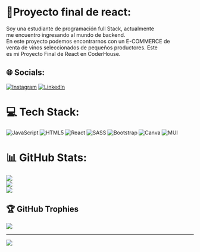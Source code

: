 # 💫Proyecto final de react:
Soy una estudiante de programación full Stack, actualmente <br>me encuentro ingresando al mundo de backend.<br>En este proyecto podemos encontrarnos con un E-COMMERCE de <br>venta de vinos seleccionados de pequeños productores. Este<br>es mi Proyecto Final de React en CoderHouse.


## 🌐 Socials:
[![Instagram](https://img.shields.io/badge/Instagram-%23E4405F.svg?logo=Instagram&logoColor=white)](https://instagram.com/https://www.instagram.com/lorenamorenop/) [![LinkedIn](https://img.shields.io/badge/LinkedIn-%230077B5.svg?logo=linkedin&logoColor=white)](https://linkedin.com/in/https://www.linkedin.com/in/lorena-moreno-pertusi-b19245238/) 

# 💻 Tech Stack:
![JavaScript](https://img.shields.io/badge/javascript-%23323330.svg?style=for-the-badge&logo=javascript&logoColor=%23F7DF1E) ![HTML5](https://img.shields.io/badge/html5-%23E34F26.svg?style=for-the-badge&logo=html5&logoColor=white) ![React](https://img.shields.io/badge/react-%2320232a.svg?style=for-the-badge&logo=react&logoColor=%2361DAFB) ![SASS](https://img.shields.io/badge/SASS-hotpink.svg?style=for-the-badge&logo=SASS&logoColor=white) ![Bootstrap](https://img.shields.io/badge/bootstrap-%238511FA.svg?style=for-the-badge&logo=bootstrap&logoColor=white) ![Canva](https://img.shields.io/badge/Canva-%2300C4CC.svg?style=for-the-badge&logo=Canva&logoColor=white) ![MUI](https://img.shields.io/badge/MUI-%230081CB.svg?style=for-the-badge&logo=mui&logoColor=white)
# 📊 GitHub Stats:
![](https://github-readme-stats.vercel.app/api?username=lorenamorenop&theme=radical&hide_border=true&include_all_commits=false&count_private=false)<br/>
![](https://github-readme-streak-stats.herokuapp.com/?user=lorenamorenop&theme=radical&hide_border=true)<br/>
![](https://github-readme-stats.vercel.app/api/top-langs/?username=lorenamorenop&theme=radical&hide_border=true&include_all_commits=false&count_private=false&layout=compact)

## 🏆 GitHub Trophies
![](https://github-profile-trophy.vercel.app/?username=lorenamorenop&theme=radical&no-frame=false&no-bg=true&margin-w=4)

---
[![](https://visitcount.itsvg.in/api?id=lorenamorenop&icon=0&color=0)](https://visitcount.itsvg.in)

<!-- Proudly created with GPRM ( https://gprm.itsvg.in ) -->
